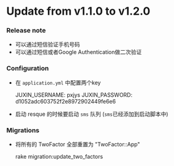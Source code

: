 Update from v1.1.0 to v1.2.0
===

### Release note

- 可以通过短信验证手机号码
- 可以通过短信或者Google Authentication做二次验证

### Configuration

- 在 `application.yml` 中配置两个key

    JUXIN_USERNAME: pxjys
    JUXIN_PASSWORD: d1052adc603752f2e8972902449fe6e6

- 启动 resque 的时候要启动 `sms` 队列 (`sms`已经添加到启动脚本中)

### Migrations

- 将所有的 TwoFactor 全部重置为 "TwoFactor::App"

    rake migration:update_two_factors

